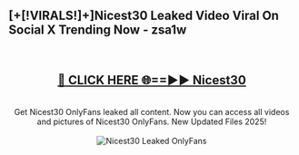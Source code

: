 <h2>[+[!VIRALS!]+]Nicest30 Leaked Video Viral On Social X Trending Now - zsa1w</h2>
<br>
<div align="center">
<h2><a href="https://libra.edu.pl?Nicest30" rel="nofollow">🔴 CLICK HERE 🌐==►► Nicest30</a></h2>
<br>
Get Nicest30 OnlyFans leaked all content. Now you can access all videos and pictures of Nicest30 OnlyFans. New Updated Files 2025!
<br>
<br>
<a href="https://libra.edu.pl?Nicest30" rel="nofollow" data-target="animated-image.originalLink"><img src="https://i.ibb.co.com/WyWwxjT/player-gif2.gif" alt="Nicest30 Leaked OnlyFans" style="max-width: 100%; display: inline-block;" data-target="animated-image.originalImage"></a>
</div>
<br>
